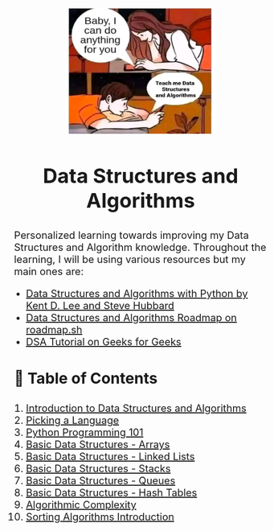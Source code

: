 <p align="center">
    <img src="assets/image.png" alt="dsa" width="300" height="250">
</p>

<h2 align="center" style="font-size: 40px; font-weight: bold;"> Data Structures and Algorithms
    <br> 
</h2>

<p style="font-size: 20px;">Personalized learning towards improving my Data Structures and Algorithm knowledge. Throughout the learning, I will be using various resources but my main ones are:
        <ul>
            <li style="font-size: 20px;"><a href="https://www.amazon.in/Structures-Algorithms-Undergraduate-Computer-Science/dp/3319130714">Data Structures and Algorithms with Python by Kent D. Lee and Steve Hubbard</a></li>
            <li style="font-size: 20px;"><a href="https://roadmap.sh/datastructures-and-algorithms">Data Structures and Algorithms Roadmap on roadmap.sh</a></li>
            <li style="font-size: 20px;"><a href="https://www.geeksforgeeks.org/learn-data-structures-and-algorithms-dsa-tutorial/?ref=lbp">DSA Tutorial on Geeks for Geeks</a></li>
        </ul>
</p>

<h3 style="font-size: 30px;">📝 Table of Contents</h3>
<ol>
    <li style="font-size: 20px;"><a href="https://github.com/R-Owino/100DaysofALXSE/tree/main/Day%201">Introduction to Data Structures and Algorithms</a></li>
    <li style="font-size: 20px;"><a href="https://github.com/R-Owino/100DaysofALXSE/tree/main/Day%202">Picking a Language</a></li>
    <li style="font-size: 20px;"><a href="https://github.com/R-Owino/100DaysofALXSE/tree/main/Day%203">Python Programming 101</a></li>
    <li style="font-size: 20px;"><a href="https://github.com/R-Owino/100DaysofALXSE/tree/main/Day%204">Basic Data Structures - Arrays</a></li>
    <li style="font-size: 20px;"><a href="https://github.com/R-Owino/100DaysofALXSE/tree/main/Day%205-9">Basic Data Structures - Linked Lists</a></li>
    <li style="font-size: 20px;"><a href="https://github.com/R-Owino/100DaysofSE/tree/main/Day%2010">Basic Data Structures - Stacks</a></li>
    <li style="font-size: 20px;"><a href="https://github.com/R-Owino/100DaysofSE/tree/main/Day%2011">Basic Data Structures - Queues</a></li>
    <li style="font-size: 20px;"><a href="https://github.com/R-Owino/100DaysofDSA/tree/main/Day%2012-15">Basic Data Structures - Hash Tables</a></li>
    <li style="font-size: 20px;"><a href="https://github.com/R-Owino/100DaysofDSA/tree/main/Day%2016-18">Algorithmic Complexity</a></li>
    <li style="font-size: 20px;"><a href="https://github.com/R-Owino/100DaysofDSA/tree/main/Day%2019">Sorting Algorithms Introduction</a></li>
</ol>
